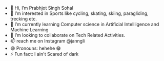- 👋 Hi, I’m Prabhjot Singh Sohal
- 👀 I’m interested in Sports like cycling, skating, skiing, paragliding, trecking etc.
- 🌱 I’m currently learning Computer science in Artificial Intellligence and Machine Learning
- 💞️ I’m looking to collaborate on Tech Related Activities.
- 📫  reach me on Instagram @janngli
- 😄 Pronouns: hehehe 😁
- ⚡ Fun fact: I ain't Scared of dark

<!---
Prabh26Flash/Prabh26Flash is a ✨ special ✨ repository because its `README.md` (this file) appears on your GitHub profile.
You can click the Preview link to take a look at your changes.
--->
